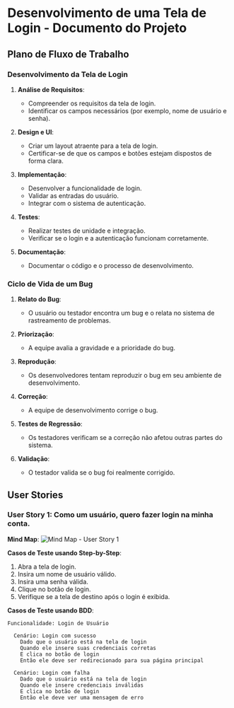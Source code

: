# Desenvolvimento de uma Tela de Login - Documento do Projeto

## Plano de Fluxo de Trabalho

### Desenvolvimento da Tela de Login

1. **Análise de Requisitos**:
   - Compreender os requisitos da tela de login.
   - Identificar os campos necessários (por exemplo, nome de usuário e senha).

2. **Design e UI**:
   - Criar um layout atraente para a tela de login.
   - Certificar-se de que os campos e botões estejam dispostos de forma clara.

3. **Implementação**:
   - Desenvolver a funcionalidade de login.
   - Validar as entradas do usuário.
   - Integrar com o sistema de autenticação.

4. **Testes**:
   - Realizar testes de unidade e integração.
   - Verificar se o login e a autenticação funcionam corretamente.

5. **Documentação**:
   - Documentar o código e o processo de desenvolvimento.

### Ciclo de Vida de um Bug

1. **Relato do Bug**:
   - O usuário ou testador encontra um bug e o relata no sistema de rastreamento de problemas.

2. **Priorização**:
   - A equipe avalia a gravidade e a prioridade do bug.

3. **Reprodução**:
   - Os desenvolvedores tentam reproduzir o bug em seu ambiente de desenvolvimento.

4. **Correção**:
   - A equipe de desenvolvimento corrige o bug.

5. **Testes de Regressão**:
   - Os testadores verificam se a correção não afetou outras partes do sistema.

6. **Validação**:
   - O testador valida se o bug foi realmente corrigido.

## User Stories

### User Story 1: Como um usuário, quero fazer login na minha conta.

**Mind Map**:
![Mind Map - User Story 1](link-para-imagem-mind-map1.png)

**Casos de Teste usando Step-by-Step**:
1. Abra a tela de login.
2. Insira um nome de usuário válido.
3. Insira uma senha válida.
4. Clique no botão de login.
5. Verifique se a tela de destino após o login é exibida.

**Casos de Teste usando BDD**:
```gherkin
Funcionalidade: Login de Usuário

  Cenário: Login com sucesso
    Dado que o usuário está na tela de login
    Quando ele insere suas credenciais corretas
    E clica no botão de login
    Então ele deve ser redirecionado para sua página principal

  Cenário: Login com falha
    Dado que o usuário está na tela de login
    Quando ele insere credenciais inválidas
    E clica no botão de login
    Então ele deve ver uma mensagem de erro
